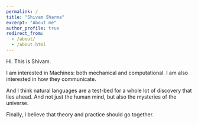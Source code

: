 ```yaml
---
permalink: /
title: "Shivam Sharma"
excerpt: "About me"
author_profile: true
redirect_from: 
  - /about/
  - /about.html
---
```


Hi. This is Shivam.

I am interested in Machines: both mechanical and computational. I am also interested in how they communicate.

And I think natural languages are a test-bed for a whole lot of discovery that lies ahead. And not just the human mind, but also the mysteries of the universe.

Finally, I believe that theory and practice should go together.

